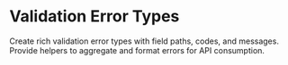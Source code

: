 # Validation Error Types
Create rich validation error types with field paths, codes, and messages.
Provide helpers to aggregate and format errors for API consumption.
